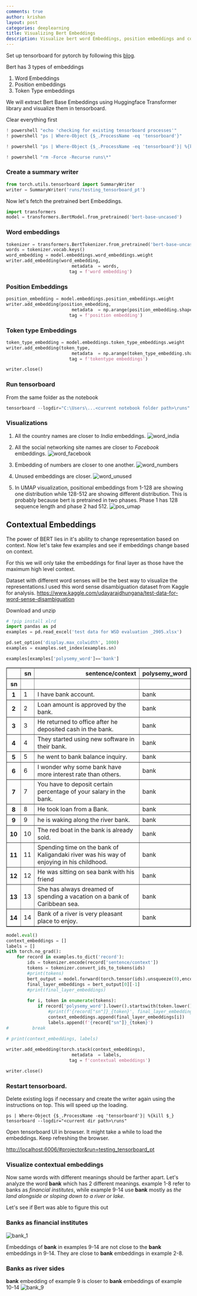 ```yaml
---
comments: true
author: krishan
layout: post
categories: deeplearning
title: Visualizing Bert Embeddings
description: Visualize bert word Embeddings, position embeddings and contextual embeddings using TensorBoard
---
```


Set up tensorboard for pytorch by following this [blog](https://krishansubudhi.github.io/deeplearning/2020/03/24/tensorboard-pytorch.html). 



Bert has 3 types of embeddings
1. Word Embeddings
2. Position embeddings
3. Token Type embeddings



We will extract Bert Base Embeddings using Huggingface Transformer library and visualize them in tensorboard.

Clear everything first 


```python
! powershell "echo 'checking for existing tensorboard processes'"
! powershell "ps | Where-Object {$_.ProcessName -eq 'tensorboard'}"

! powershell "ps | Where-Object {$_.ProcessName -eq 'tensorboard'}| %{kill $_}"

! powershell "rm -Force -Recurse runs\*"
```


### Create a summary writer


```python
from torch.utils.tensorboard import SummaryWriter
writer = SummaryWriter('runs/testing_tensorboard_pt')
```

Now let's fetch the pretrained bert Embeddings.

```python
import transformers
model = transformers.BertModel.from_pretrained('bert-base-uncased')
```


### Word embeddings

```python
tokenizer = transformers.BertTokenizer.from_pretrained('bert-base-uncased')
words = tokenizer.vocab.keys()
word_embedding = model.embeddings.word_embeddings.weight
writer.add_embedding(word_embedding,
                         metadata  = words,
                        tag = f'word embedding')
```
### Position Embeddings

```python
position_embedding = model.embeddings.position_embeddings.weight
writer.add_embedding(position_embedding,
                         metadata  = np.arange(position_embedding.shape[0]),
                        tag = f'position embedding')
```
### Token type Embeddings

```python
token_type_embedding = model.embeddings.token_type_embeddings.weight
writer.add_embedding(token_type,
                         metadata  = np.arange(token_type_embedding.shape[0]),
                        tag = f'tokentype embeddings')
```


```python
writer.close()
```



### Run tensorboard
From the same folder as the notebook
```powershell 
tensorboard --logdir="C:\Users\...<current notebook folder path>\runs"
```

### Visualizations

1. All the country names are closer to *India* embeddings.
    ![word_india](/assets/bert-embedding-vis/word_india.jpg)



2. All the social networking site names are closer to *Facebook* embeddings.
![word_facebook](/assets/bert-embedding-vis/word_facebook.jpg)
3. Embedding of numbers are closer to one another.
![word_numbers](/assets/bert-embedding-vis/word_numbers.jpg)

4. Unused embeddings are closer.
![word_unused](/assets/bert-embedding-vis/word_unused.jpg)

5. In UMAP visualization, positional embeddings from 1-128 are showing one distribution while 128-512 are showing different distribution. This is probably because bert is pretrained in two phases. Phase 1 has 128 sequence length and phase 2 had 512.
![pos_umap](/assets/bert-embedding-vis/pos_umap.jpg)

## Contextual Embeddings

The power of BERT lies in it's ability to change representation based on context.
Now let's take few examples and see if embeddings change based on context.

For this we will only take the embeddings for final layer as those have the maximum high level context.

Dataset with different word senses will be the best way to visualize the representations.I used this word sense disambiguation dataset from Kaggle for analysis.
https://www.kaggle.com/udayarajdhungana/test-data-for-word-sense-disambiguation

Download and unzip



```python
# !pip install xlrd
import pandas as pd
examples = pd.read_excel('test data for WSD evaluation _2905.xlsx')
```


```python
pd.set_option('display.max_colwidth', 1000)
examples = examples.set_index(examples.sn)
```


```python
examples[examples['polysemy_word']=='bank']
```




<div>
<style scoped>
    .dataframe tbody tr th:only-of-type {
        vertical-align: middle;
    }

    .dataframe tbody tr th {
        vertical-align: top;
    }

    .dataframe thead th {
        text-align: right;
    }
</style>
<table border="1" class="dataframe">
  <thead>
    <tr style="text-align: right;">
      <th></th>
      <th>sn</th>
      <th>sentence/context</th>
      <th>polysemy_word</th>
    </tr>
    <tr>
      <th>sn</th>
      <th></th>
      <th></th>
      <th></th>
    </tr>
  </thead>
  <tbody>
    <tr>
      <th>1</th>
      <td>1</td>
      <td>I have bank account.</td>
      <td>bank</td>
    </tr>
    <tr>
      <th>2</th>
      <td>2</td>
      <td>Loan amount is approved by the bank.</td>
      <td>bank</td>
    </tr>
    <tr>
      <th>3</th>
      <td>3</td>
      <td>He returned to office after he deposited cash in the bank.</td>
      <td>bank</td>
    </tr>
    <tr>
      <th>4</th>
      <td>4</td>
      <td>They started using new software in their bank.</td>
      <td>bank</td>
    </tr>
    <tr>
      <th>5</th>
      <td>5</td>
      <td>he went to bank balance inquiry.</td>
      <td>bank</td>
    </tr>
    <tr>
      <th>6</th>
      <td>6</td>
      <td>I wonder why some bank have more interest rate than others.</td>
      <td>bank</td>
    </tr>
    <tr>
      <th>7</th>
      <td>7</td>
      <td>You have to deposit certain percentage of your salary in the bank.</td>
      <td>bank</td>
    </tr>
    <tr>
      <th>8</th>
      <td>8</td>
      <td>He took loan from a Bank.</td>
      <td>bank</td>
    </tr>
    <tr>
      <th>9</th>
      <td>9</td>
      <td>he is waking along the river bank.</td>
      <td>bank</td>
    </tr>
    <tr>
      <th>10</th>
      <td>10</td>
      <td>The red boat in the bank is already sold.</td>
      <td>bank</td>
    </tr>
    <tr>
      <th>11</th>
      <td>11</td>
      <td>Spending time on the bank of Kaligandaki river was his way of enjoying in his childhood.</td>
      <td>bank</td>
    </tr>
    <tr>
      <th>12</th>
      <td>12</td>
      <td>He was sitting on sea bank with his friend</td>
      <td>bank</td>
    </tr>
    <tr>
      <th>13</th>
      <td>13</td>
      <td>She has always dreamed of spending a vacation on a bank of Caribbean sea.</td>
      <td>bank</td>
    </tr>
    <tr>
      <th>14</th>
      <td>14</td>
      <td>Bank of a river is very pleasant place to enjoy.</td>
      <td>bank</td>
    </tr>
  </tbody>
</table>
</div>




```python
model.eval()
context_embeddings = []
labels = []
with torch.no_grad():
    for record in examples.to_dict('record'):
        ids = tokenizer.encode(record['sentence/context'])
        tokens = tokenizer.convert_ids_to_tokens(ids)
        #print(tokens)
        bert_output = model.forward(torch.tensor(ids).unsqueeze(0),encoder_hidden_states = True)
        final_layer_embeddings = bert_output[0][-1]
        #print(final_layer_embeddings)
        
        for i, token in enumerate(tokens):
            if record['polysemy_word'].lower().startswith(token.lower()):
                #print(f'{record["sn"]}_{token}', final_layer_embeddings[i])
                context_embeddings.append(final_layer_embeddings[i])
                labels.append(f'{record["sn"]}_{token}')
#         break
        
# print(context_embeddings, labels)
```


```python
writer.add_embedding(torch.stack(context_embeddings),
                         metadata  = labels,
                        tag = f'contextual embeddings')
```
```python
writer.close()
```
### Restart tensorboard.
Delete existing logs if necessary and create the writer again using the instructions on top. This will speed up the loading.
```
ps | Where-Object {$_.ProcessName -eq 'tensorboard'}| %{kill $_}
tensorboard --logdir="<current dir path>\runs"
```
Open tensorboard UI in browser. It might take a while to load the embeddings. Keep refreshing the browser.

[http://localhost:6006/#projector&run=testing_tensorboard_pt](http://localhost:6006/#projector&run=testing_tensorboard_pt)

### Visualize contextual embeddings
Now same words with different meanings should be farther apart. Let's analyze the word **bank**  which has 2 different meanings. example 1-8 refer to banks as *financial institutes*, while example 9-14 use **bank** mostly as *the land alongside or sloping down to a river or lake.*

Let's see if Bert was able to figure this out

### Banks as financial institutes
![bank_1](/assets/bert-embedding-vis/bank_1.jpg)

Embeddings of **bank** in examples 9-14 are not close to the **bank** embeddings in 9-14. They are close to **bank** embeddings in example 2-8.
### Banks as river sides
**bank** embedding of example 9 is closer to **bank** embeddings of example 10-14
![bank_9](/assets/bert-embedding-vis/bank_9.jpg)
